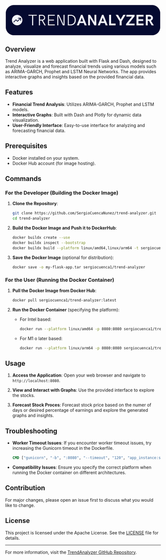 <p align="center">
  <img src="assets/banner-dark.png" alt="Logo" width="500">
</p>

## Overview

Trend Analyzer is a web application built with Flask and Dash, designed to analyze, visualize and forecast financial trends using various models such as ARIMA-GARCH, Prophet and LSTM Neural Networks. The app provides interactive graphs and insights based on the provided financial data.

## Features

- **Financial Trend Analysis**: Utilizes ARIMA-GARCH, Prophet and LSTM models.
- **Interactive Graphs**: Built with Dash and Plotly for dynamic data visualization.
- **User-Friendly Interface**: Easy-to-use interface for analyzing and forecasting financial data.

## Prerequisites

- Docker installed on your system.
- Docker Hub account (for image hosting).

## Commands

### For the Developer (Building the Docker Image)

1. **Clone the Repository**:
   ```sh
   git clone https://github.com/SergioCuencaNunez/trend-analyzer.git
   cd trend-analyzer
   ```

2. **Build the Docker Image and Push it to DockerHub**:
   ```sh
   docker buildx create --use
   docker buildx inspect --bootstrap
   docker buildx build --platform linux/amd64,linux/arm64 -t sergiocuenca1/trend-analyzer --push .
   ```

3. **Save the Docker Image** (optional for distribution):
   ```sh
   docker save -o my-flask-app.tar sergiocuenca1/trend-analyzer
   ```

### For the User (Running the Docker Container)

1. **Pull the Docker Image from Docker Hub**:
   ```sh
   docker pull sergiocuenca1/trend-analyzer:latest
   ```

2. **Run the Docker Container** (specifying the platform):
   * For Intel based:  
      ```sh
      docker run --platform linux/amd64 -p 8080:8080 sergiocuenca1/trend-analyzer:latest
      ```
   * For M1 o later based: 
      ```sh
      docker run --platform linux/arm64 -p 8080:8080 sergiocuenca1/trend-analyzer:latest
      ```

## Usage

1. **Access the Application**:
   Open your web browser and navigate to `http://localhost:8080`.

2. **View and Interact with Graphs**:
   Use the provided interface to explore the stocks.

3. **Forecast Stock Proces**:
   Forecast stock price based on the numer of days or desired percentage of earnings and explore the generated graphs and insights.

## Troubleshooting

- **Worker Timeout Issues**:
  If you encounter worker timeout issues, try increasing the Gunicorn timeout in the Dockerfile.

  ```Dockerfile
  CMD ["gunicorn", "-b", ":8080", "--timeout", "120", "app_instance:server"]
  ```

- **Compatibility Issues**:
  Ensure you specify the correct platform when running the Docker container on different architectures.

## Contribution

For major changes, please open an issue first to discuss what you would like to change.

## License

This project is licensed under the Apache License. See the [LICENSE](LICENSE) file for details.

---

For more information, visit the [TrendAnalyzer GitHub Repository](https://github.com/SergioCuencaNunez/trend-analyzer).

<!-- For more information, visit the [TrendAnalyzer Web](https://trendanalyzer.com). -->

